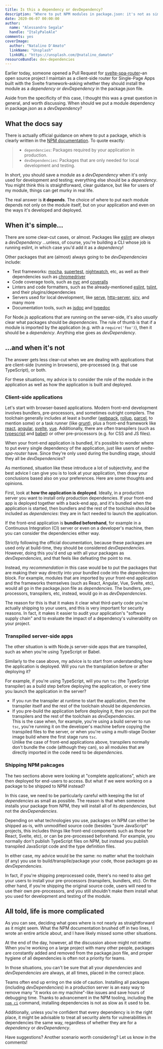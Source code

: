 ```yaml
---
title: Is this a dependency or devDependency?
description: "Where to put NPM modules in package.json: it's not as simple as it seems"
date: 2020-06-07 00:00:00
author:
  name: "Alessandro Segala"
  handle: "ItalyPaleAle"
comments: yes
coverImage:
  author: "Natalino D'Amato"
  linkName: "Unsplash"
  linkURL: "https://unsplash.com/@natalino_damato"
resourceBundle: dev-dependencies
---
```


Earlier today, someone opened a Pull Request for [svelte-spa-router](https://github.com/ItalyPaleAle/svelte-spa-router)–an open source project I maintain as a client-side router for Single-Page Apps built with the Svelte framework–asking whether they should install the module as a *dependency* or *devDependency* in the package.json file.

Aside from the specificity of this case, I thought this was a great question in general, and worth discussing. When should we put a module dependency in package.json as a *devDependency*?

## What the docs say

There is actually official guidance on where to put a package, which is clearly written in the [NPM documentation](https://docs.npmjs.com/specifying-dependencies-and-devdependencies-in-a-package-json-file). To quote exactly:

> - `dependencies`: Packages required by your application in production.
> - `devDependencies`: Packages that are only needed for local development and testing.

In short, you should save a module as a *devDependency* when it's only used for development and testing; everything else should be a *dependency*. You might think this is straightforward, clear guidance, but like for users of my module, things can get murky in real life.

The real answer is **it depends**. The choice of where to put each module depends not only on the module itself, but on your application and even on the ways it's developed and deployed.

## When it's simple…

There are some clear-cut cases, or almost. Packages like [eslint](https://www.npmjs.com/package/eslint) are *always* a *devDependency* …unless, of course, you're building a CLI whose job is running eslint, in which case you'd add it as a *dependency*!

Other packages that are (almost) always going to be *devDependencies* include:

- Test frameworks: [mocha](https://www.npmjs.com/package/mocha), [supertest](https://www.npmjs.com/package/supertest), [nightwatch](https://www.npmjs.com/package/nightwatch), etc, as well as their dependencies such as [chromedriver](https://www.npmjs.com/package/chromedriver)
- Code coverage tools, such as [nyc](https://www.npmjs.com/package/nyc) and [coveralls](https://www.npmjs.com/package/coveralls)
- Linters and code formatters, such as the already-mentioned [eslint](https://www.npmjs.com/package/eslint), [tslint](https://www.npmjs.com/package/tslint), and their plugins/dependencies
- Servers used for local development, like [serve](https://www.npmjs.com/package/serve), [http-server](https://www.npmjs.com/package/http-server), [sirv](https://www.npmjs.com/package/sirv), and many more
- Documentation tools, such as [jsdoc](https://www.npmjs.com/package/jsdoc) and [typedoc](https://www.npmjs.com/package/typedoc)

For Node.js applications that are running on the server-side, it's also *usually* clear what packages should be *dependencies*. The rule of thumb is that if a module is imported by the application (e.g. with a `require('foo')`), then it should be a *dependency*. Anything else goes as *devDependency*.

## …and when it's not

The answer gets less clear-cut when we are dealing with applications that are client-side (running in browsers), pre-processed (e.g. that use TypeScript), or both.

For these situations, my advice is to consider the role of the module in the application as well as how the application is built and deployed.

### Client-side applications

Let's start with browser-based applications. Modern front-end development involves bundlers, pre-processors, and sometimes outright compilers. The toolchain generally includes at least a bundler ([webpack](https://www.npmjs.com/package/webpack), [rollup](https://www.npmjs.com/package/rollup), [parcel](https://www.npmjs.com/package/parcel), to mention some) or a task runner (like [grunt](https://www.npmjs.com/package/grunt)), plus a front-end framework like [react](https://www.npmjs.com/package/react), [angular](https://www.npmjs.com/package/angular), [svelte](https://www.npmjs.com/package/svelte), [vue](https://www.npmjs.com/package/vue). Additionally, there are often transpilers (such as [typescript](https://www.npmjs.com/package/typescript) and [babel](https://www.npmjs.com/package/babel)) or other pre-processors (e.g. for CSS and JS files).

When your front-end application is bundled, it's possible to wonder where to put every single dependency of the application, just like users of *svelte-spa-router* have. Since they're only used during the bundling stage, should they all be *devDependencies*?

As mentioned, situation like these introduce a lot of subjectivity, and the best advice I can give you is to look at your application, then draw your conclusions based also on your preferences. Here are some thoughts and opinions.

First, look at **how the application is deployed**. Ideally, in a production server you want to install only production dependencies. If your front-end app is deployed together with a back-end app, and it's bundled when the application is started, then bundlers and the rest of the toolchain should be included as *dependencies*: they are in fact needed to launch the application.

If the front-end application is **bundled beforehand**, for example in a Continuous Integration (CI) server or even on a developer's machine, then you can consider the dependencies either way.

Strictly following the official documentation, because these packages are used only at build-time, they should be considered *devDependencies*. However, doing this you'd end up with all your packages as *devDependencies*, and that feels like defeating the point to me.

Instead, my *recommendation* in this case would be to put the packages that are making their way directly into your bundled code into the *dependencies* block. For example, modules that are imported by your front-end application and the frameworks themselves (such as React, Angular, Vue, Svelte, etc), would all go in the package.json file as *dependencies*. The bundlers, pre-processors, transpilers, etc, instead, would go in as *devDependencies*.

The reason for this is that it makes it clear what third-party code you're actually shipping to your users, and this is very important for security reasons. In fact, it makes it easier to audit your application's "software supply chain" and to evaluate the impact of a dependency's vulnerability on your project.

### Transpiled server-side apps

The other situation is with Node.js server-side apps that are transpiled, such as when you're using TypeScript or Babel.

Similarly to the case above, my advice is to start from understanding how the application is deployed. Will you run the transpilation before or after deploying it?

For example, if you're using TypeScript, will you run `tsc` (the TypeScript transpiler) as a build step before deploying the application, or every time you launch the application in the server?

- If you run the transpiler at runtime to start the application, then the transpiler itself and the rest of the toolchain should be *dependencies*.
- If you pre-build the application before deploying it, then you can put the transpilers and the rest of the toolchain as *devDependencies*.  
This is the case when, for example, you're using a build server to run `tsc`, you're running it on the developer's machine before copying the transpiled files to the server, or when you're using a multi-stage Docker image build where the first stage runs `tsc`.  
Unlike the case of front-end applications above, transpilers normally don't bundle the code (although they can), so all modules that are directly imported in the code need to be *dependencies*.

### Shipping NPM pakcages

The two sections above were looking at "complete applications", which are then deployed for end-users to access. But what if we were working on a package to be shipped to NPM instead?

In this case, we need to be particularly careful with keeping the list of *dependencies* as small as possible. The reason is that when someone installs your package from NPM, they will install all of its *dependencies*, but not the *devDependencies*.

Depending on what technologies you use, packages on NPM can either be shipped as-is, with unmodified source code (besides "pure JavaScript" projects, this includes things like front-end components such as those for React, Svelte, etc), or can be pre-processed beforehand. For example, you normally don't publish TypeScript files on NPM, but instead you publish transpiled JavaScript code and the type definition files.

In either case, my advice would be the same: no matter what the toolchain (if any) you use to build/transpile/package your code, those packages go as *devDependencies*.

In fact, if you're shipping preprocessed code, there's no need to also get your users to install your pre-processors (transpilers, bundlers, etc). On the other hand, if you're shipping the original source code, users will need to use their own pre-processors, and you still shouldn't make them install what you used for development and testing of the module.

## All told, life is more complicated

As you can see, deciding what goes where is not nearly as straightforward as it might seem. What the NPM documentation brushed off in two lines, I wrote an entire article about, and I have likely missed some other situations.

At the end of the day, however, all the discussion above might not matter. When you're working on a large project with many other people, packages are constantly added and removed from the package.json file, and proper hygiene of all dependencies is often not a priority for teams.

In those situations, you can't be sure that all your *dependencies* and *devDependencies* are always, at all times, placed in the correct place.

Teams often end up erring on the side of caution. Installing all packages (including *devDependencies*) in a production server is an easy way to remove many "it works on my machine"-like issues and save hours of debugging time. Thanks to advancement in the NPM tooling, including the [`npm ci`](https://docs.npmjs.com/cli/ci.html) command, installing dependencies is not as slow as it used to be.

Additionally, unless you're confident that every dependency is in the right place, it might be advisable to treat all security alerts for vulnerabilities in dependencies the same way, regardless of whether they are for a *dependency* or *devDependency*.

Have suggestions? Another scenario worth considering? Let us know in the comments!
